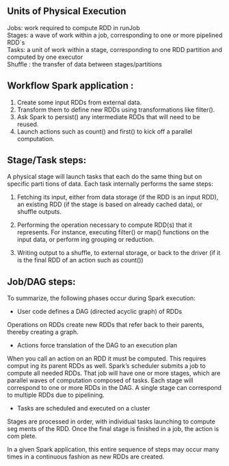 
## Units of Physical Execution

Jobs: work required to compute RDD in runJob  
Stages: a wave of work within a job, corresponding to one or more pipelined RDD´s  
Tasks: a unit of work within a stage, corresponding to one RDD partition and computed by one executor   
Shuffle : the transfer of data between stages/partitions


## Workflow Spark application :

1. Create some input RDDs from external data. 
2. Transform them to define new RDDs using transformations like filter().
3. Ask Spark to persist() any intermediate RDDs that will need to be reused.
4. Launch actions such as count() and first() to kick off a parallel computation.


## Stage/Task steps:

A physical stage will launch tasks that each do the same thing but on specific parti
tions of data. Each task internally performs the same steps:

1. Fetching its input, either from data storage (if the RDD is an input RDD), an
existing RDD (if the stage is based on already cached data), or shuffle outputs.

2. Performing the operation necessary to compute RDD(s) that it represents. For
instance, executing filter() or map() functions on the input data, or perform
ing grouping or reduction.

3. Writing output to a shuffle, to external storage, or back to the driver (if it is the
final RDD of an action such as count())


## Job/DAG steps:

To summarize, the following phases occur during Spark execution:

- User code defines a DAG (directed acyclic graph) of RDDs

Operations on RDDs create new RDDs that refer back to their parents, thereby
creating a graph.

- Actions force translation of the DAG to an execution plan

When you call an action on an RDD it must be computed. This requires comput
ing its parent RDDs as well. Spark’s scheduler submits a job to compute all
needed RDDs. That job will have one or more stages, which are parallel waves of
computation composed of tasks. Each stage will correspond to one or more
RDDs in the DAG. A single stage can correspond to multiple RDDs due to
pipelining.

- Tasks are scheduled and executed on a cluster

Stages are processed in order, with individual tasks launching to compute seg
ments of the RDD. Once the final stage is finished in a job, the action is com
plete.

In a given Spark application, this entire sequence of steps may occur many times in a
continuous fashion as new RDDs are created.